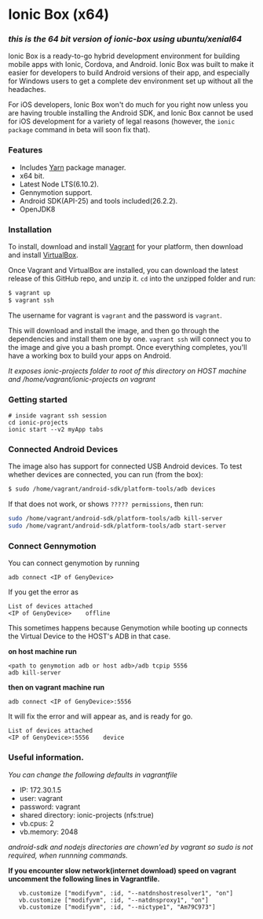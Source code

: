 Ionic Box (x64)
=============================
### *this is the 64 bit version of ionic-box using ubuntu/xenial64*
Ionic Box is a ready-to-go hybrid development environment for building mobile apps with Ionic, Cordova, and Android. Ionic Box was built to make it easier for developers to build Android versions of their app, and especially for Windows users to get a complete dev environment set up without all the headaches.

For iOS developers, Ionic Box won't do much for you right now unless you are having trouble installing the Android SDK, and Ionic Box cannot be used for iOS development for a variety of legal reasons (however, the `ionic package` command in beta will soon fix that).

### Features
 - Includes [Yarn](https://yarnpkg.com/en/) package manager.
 - x64 bit.
 - Latest Node LTS(6.10.2).
 - Gennymotion support.
 - Android SDK(API-25) and tools included(26.2.2).
 - OpenJDK8
### Installation


To install, download and install [Vagrant](https://www.vagrantup.com/downloads.html) for your platform, then download and install [VirtualBox](http://virtualbox.org/).

Once Vagrant and VirtualBox are installed, you can download the latest release of this GitHub repo, and unzip it. `cd` into the unzipped folder and run:

```bash
$ vagrant up
$ vagrant ssh
```

The username for vagrant is `vagrant` and the password is `vagrant`. 

This will download and install the image, and then go through the dependencies and install them one by one. `vagrant ssh` will connect you to the image and give you a bash prompt. Once everything completes, you'll have a working box to build your apps on Android.

*It exposes ionic-projects folder to root of this directory on HOST machine and /home/vagrant/ionic-projects on vagrant*

### Getting started
```
# inside vagrant ssh session
cd ionic-projects
ionic start --v2 myApp tabs
```
### Connected Android Devices

The image also has support for connected USB Android devices. To test whether devices are connected, you can run (from the box):

```bash
$ sudo /home/vagrant/android-sdk/platform-tools/adb devices
```

If that does not work, or shows `????? permissions`, then run:

```bash
sudo /home/vagrant/android-sdk/platform-tools/adb kill-server
sudo /home/vagrant/android-sdk/platform-tools/adb start-server
```

### Connect Gennymotion
You can connect genymotion by running
```
adb connect <IP of GenyDevice>
```

If you get the error as
```
List of devices attached
<IP of GenyDevice>    offline
```
This sometimes happens because Genymotion while booting up connects the Virtual Device to the HOST's ADB in that case.

__on host machine run__
```
<path to genymotion adb or host adb>/adb tcpip 5556
adb kill-server
````
__then on vagrant machine run__
```
adb connect <IP of GenyDevice>:5556
```
It will fix the error and will appear as, and is ready for go.
```
List of devices attached
<IP of GenyDevice>:5556    device
```

### Useful information.
*You can change the following defaults in vagrantfile*

 - IP: 172.30.1.5
 - user: vagrant
 - password: vagrant
 - shared directory: ionic-projects (nfs:true)
 - vb.cpus: 2
 - vb.memory: 2048

 *android-sdk and nodejs directories are chown'ed by vagrant so sudo is not required, when runnning commands.*

 __If you encounter slow network(internet download) speed on vagrant uncomment the following lines in Vagrantfile.__
 ```
    vb.customize ["modifyvm", :id, "--natdnshostresolver1", "on"]
    vb.customize ["modifyvm", :id, "--natdnsproxy1", "on"]
    vb.customize ["modifyvm", :id, "--nictype1", "Am79C973"] 
```